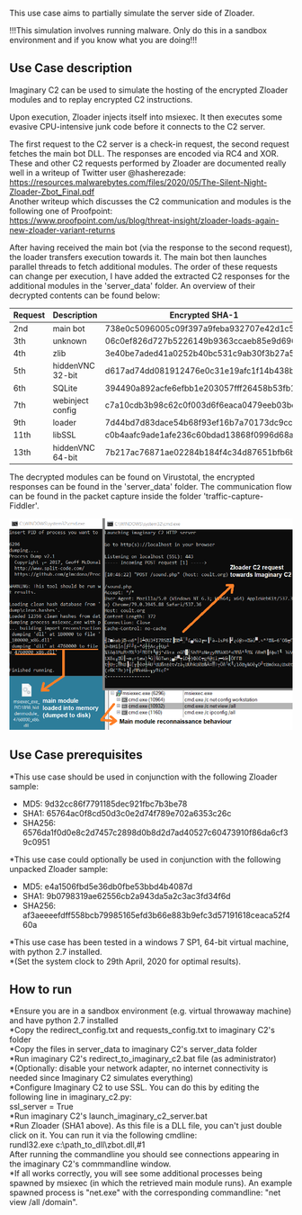 This use case aims to partially simulate the server side of Zloader. 

!!!This simulation involves running malware. Only do this in a sandbox environment and if you know what you are doing!!!

Use Case description
---------------------
Imaginary C2 can be used to simulate the hosting of the encrypted Zloader modules and to replay encrypted C2 instructions.

Upon execution, Zloader injects itself into msiexec. It then executes some evasive CPU-intensive junk code before it connects to the C2 server.

The first request to the C2 server is a check-in request, the second request fetches the main bot DLL. The responses are encoded via RC4 and XOR.  
These and other C2 requests performed by Zloader are documented really well in a writeup of Twitter user @hasherezade:  
https://resources.malwarebytes.com/files/2020/05/The-Silent-Night-Zloader-Zbot_Final.pdf  
Another writeup which discusses the C2 communication and modules is the following one of Proofpoint:  
https://www.proofpoint.com/us/blog/threat-insight/zloader-loads-again-new-zloader-variant-returns  
  
After having received the main bot (via the response to the second request), the loader transfers execution towards it. The main bot then launches parallel threads to fetch additional modules. The order of these requests can change per execution, I have added the extracted C2 responses for the additional modules in the 'server_data' folder. An overview of their decrypted contents can be found below:  

| Request | Description | Encrypted SHA-1 | Decrypted SHA-1 |
| ------- | ----------- | --------------- | --------------- |
| 2nd  |  main bot | 738e0c5096005c09f397a9feba932707e42d1c50) | 0631cf33c3c0915934a61f728da86b19f6302115 | 
| 3th  | unknown | 06c0ef826d727b5226149b9363ccaeb85e9d6963 | fb76a718899e5252d2b8ab56bdbbcc033d9c41d8
| 4th  | zlib   | 3e40be7aded41a0252b40bc531c9ab30f3b27a55) | b784599c82bb90d5267fd70aaa42acc0c614b5d2 |
| 5th  | hiddenVNC 32-bit | d617ad74dd081912476e0c31e19afc1f14b438b3) | 4ced2186426da52184a0e3d52c452dc64e0fa110 |
| 6th  | SQLite | 394490a892acfe6efbb1e203057fff26458b53fb1) | 677224e14aac9dd35f367d5eb1704b36e69356b8 |
| 7th  | webinject config | c7a10cdb3b98c62c0f003d6f6eaca0479eeb03bd) | c6fb15ff133974eb9fb90a06f5878647ccc43427 |
| 9th  | loader |  7d44bd7d83dace54b68f93ef16b7a70173dc9ccf) | 7d44bd7d83dace54b68f93ef16b7a70173dc9ccf |
| 11th | libSSL | c0b4aafc9ade1afe236c60bdad13868f0996d68a) | 44199ee158365ce2419c6675deb29805462826ce |
| 13th | hiddenVNC 64-bit | 7b217ac76871ae02284b184f4c34d87651bfb6b6) | 49b2b6bacab396cae449e6a6d3ca92c73b2da30a |

The decrypted modules can be found on Virustotal, the encrypted responses can be found in the 'server_data' folder. 
The communication flow can be found in the packet capture inside the folder 'traffic-capture-Fiddler'. 

![Zloader example](../../media/imaginary_c2_zloader_simulation.png?raw=true) 


Use Case prerequisites 
-----------------------
*This use case should be used in conjunction with the following Zloader sample:  
  * MD5: 9d32cc86f7791185dec921fbc7b3be78  
  * SHA1: 65764ac0f8cd50d3c0e2d74f789e702a6353c26c  
  * SHA256: 6576da1f0d0e8c2d7457c2898d0b8d2d7ad40527c60473910f86da6cf39c0951  

*This use case could optionally be used in conjunction with the following unpacked Zloader sample:  
  * MD5: e4a1506fbd5e36db0fbe53bbd4b4087d   
  * SHA1: 9b0798319ae62556cb2a943da5a2c3ac3fd34f6d  
  * SHA256: af3aeeeefdff558bcb79985165efd3b66e883b9efc3d57191618ceaca52f460a  

*This use case has been tested in a windows 7 SP1, 64-bit virtual machine, with python 2.7 installed.  
*(Set the system clock to 29th April, 2020 for optimal results).  

How to run
----------
*Ensure you are in a sandbox environment (e.g. virtual throwaway machine) and have python 2.7 installed  
*Copy the redirect_config.txt and requests_config.txt to imaginary C2's folder  
*Copy the files in server_data to imaginary C2's server_data folder  
*Run imaginary C2's redirect_to_imaginary_c2.bat file (as administrator)  
*(Optionally: disable your network adapter, no internet connectivity is needed since Imaginary C2 simulates everything)  
*Configure Imaginary C2 to use SSL. You can do this by editing the following line in imaginary_c2.py:  
	ssl_server = True  
*Run imaginary C2's launch_imaginary_c2_server.bat  
*Run Zloader (SHA1 above). As this file is a DLL file, you can't just double click on it. You can run it via the following cmdline:  
    rundl32.exe c:\path_to_dll\zbot.dll,#1  
 After running the commandline you should see connections appearing in the imaginary C2's commmandline window.  
*If all works correctly, you will see some additional processes being spawned by msiexec (in which the retrieved main module runs). An example spawned process is "net.exe" with the corresponding commandline: "net view /all /domain".  
